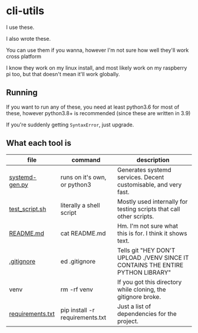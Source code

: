 # cli-utils
I use these.

I also wrote these.

You can use them if you wanna, however I'm not sure how well they'll work cross platform

I know they work on my linux install, and most likely work on my raspberry pi too,
but that doesn't mean it'll work globally.

## Running
If you want to run any of these, you need at least python3.6 for most of these,
however python3.8+ is recommended (since these are written in 3.9)

If you're suddenly getting `SyntaxError`, just upgrade.

## What each tool is

|                file               |            command           |                            description                              |
| --------------------------------- | ---------------------------- | ------------------------------------------------------------------- |
| [systemd-gen.py](/systemd-gen.py) | runs on it's own, or python3 | Generates systemd services. Decent customisable, and very fast.     |
| [test_script.sh](/test_script.sh) | literally a shell script     | Mostly used internally for testing scripts that call other scripts. |
| [README.md](/README.md)           | cat README.md                | Hm. I'm not sure what this is for. I think it shows text.           |
| [.gitignore](/.gitignore)         | ed .gitignore                | Tells git "HEY DON'T UPLOAD ./VENV SINCE IT CONTAINS THE ENTIRE PYTHON LIBRARY" |
| venv                              | rm -rf venv                  | If you got this directory while cloning, the gitignore broke.       |
| [requirements.txt](/requirements.txt) | pip install -r requirements.txt | Just a list of dependencies for the project.                 |

